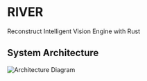 # RIVER

Reconstruct Intelligent Vision Engine with Rust

## System Architecture

![]("https://github.com/RustyNNFlow/RIVER/blob/main/docs/assets/sys-arch.png" "Architecture Diagram")

